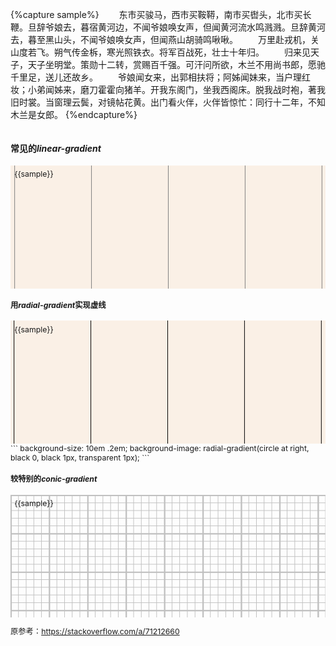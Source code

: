 {%capture sample%}
　　东市买骏马，西市买鞍鞯，南市买辔头，北市买长鞭。旦辞爷娘去，暮宿黄河边，不闻爷娘唤女声，但闻黄河流水鸣溅溅。旦辞黄河去，暮至黑山头，不闻爷娘唤女声，但闻燕山胡骑鸣啾啾。
　　万里赴戎机，关山度若飞。朔气传金柝，寒光照铁衣。将军百战死，壮士十年归。
　　归来见天子，天子坐明堂。策勋十二转，赏赐百千强。可汗问所欲，木兰不用尚书郎，愿驰千里足，送儿还故乡。
　　爷娘闻女来，出郭相扶将；阿姊闻妹来，当户理红妆；小弟闻姊来，磨刀霍霍向猪羊。开我东阁门，坐我西阁床。脱我战时袍，著我旧时裳。当窗理云鬓，对镜帖花黄。出门看火伴，火伴皆惊忙：同行十二年，不知木兰是女郎。
{%endcapture%}

<div class='c1' style="container-type:inline-size">

#### 常见的*linear-gradient*
<div class='c2' style=
"
font-size:calc(100cqw/41);
--c:Gray;">

<div class='t2' style=
"
height:15em;padding:.5em;background:linen;
background-position:.5em .5em;
background-size: 10em 5lh;
background-image:
	linear-gradient(to right, var(--c) .5px, transparent .5px),
	linear-gradient(to bottom, var(--c) .5px, transparent .5px);
">
	{{sample}}</div>

#### 用*radial-gradient*实现虚线
<div class='t3' style=
"
height:15em;padding: .5em;background:linen;
background-position-x: .5em;
background-size: 10em .2em;
background-image: radial-gradient(circle at right, black 0, black 1px, transparent 1px);
">
	{{sample}}</div>
```
background-size: 10em .2em;
background-image: radial-gradient(circle at right, black 0, black 1px, transparent 1px);
```
	
#### 较特别的*conic-gradient*
<div class='t3' style=
"
height:15em;padding:.5em;
background-position:.5em .5em;
--s: 5em; /* control the size */
--_g: #0000 90deg,silver 0;
background: 
	conic-gradient(from 90deg at 2px 2px,var(--_g)) 0 0/var(--s) var(--s),
	conic-gradient(from 90deg at 1px 1px,var(--_g)) 0 0/calc(var(--s)/5) calc(var(--s)/5)
">
	{{sample}}</div>

原参考：https://stackoverflow.com/a/71212660
</div></div>
